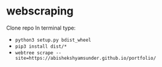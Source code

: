 # webscraping
Clone repo
In terminal type:
- `python3 setup.py bdist_wheel`   
- `pip3 install dist/*`  
- `webtree scrape --site=https://abishekshyamsunder.github.io/portfolio/`   
